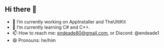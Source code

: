 ## Hi there 👋

- 🔭 I’m currently working on AppInstaller and TheUltiKit
- 🌱 I’m currently learning C# and C++.
- 📫 How to reach me: endeade80@gmail.com, or Discord: @endeade1
- 😄 Pronouns: he/him
